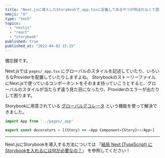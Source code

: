 ```yaml
---
title: "Next.jsに導入したStorybookで_app.tsxに定義してあるやつが呼ばれなくて困ったとき"
emoji: "🌐"
type: "tech"
topics:
  - "nextjs"
  - "react"
  - "storybook"
published: true
published_at: "2022-04-02 15:15"
---
```


備忘録です。

Next.jsでは `pages/_app.tsx` にグローバルのスタイルを記述していたり、いろいろなProviderを配置していたりしますよね。
StorybookのストーリーファイルにNext.jsで使っているコンポーネントをそのまま持っていこうとすると、グローバルのスタイルが当たらず違う見た目になったり、Providerのエラーが出たりして困ります。

Storybookに用意されている [グローバルデコレータ](https://storybook.js.org/docs/react/writing-stories/decorators#global-decorators) という機能を使って解決できました。

```js:.storybook/preview.js
import App from '../pages/_app'

export const decorators = [(Story) => <App Component={Story}></App>]
```

---
Next.jsにStorybookを導入する方法については 「[結局 Next (TypeScript) にStorybookを入れるには何が必要なの？](https://zenn.dev/tomon9086/articles/a0f3e549b4e848627e3c)」 を参照してください！
